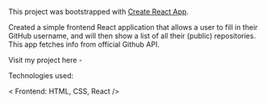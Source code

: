 This project was bootstrapped with [Create React App](https://github.com/facebook/create-react-app).

Created a simple frontend React application that allows a user to fill in their GitHub username, and will then show a list of all their (public) repositories.
This app fetches info from official Github API.

Visit my project here - 

Technologies used:

< Frontend: HTML, CSS, React />
